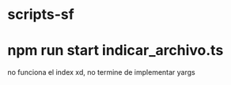 # scripts-sf

# npm run start indicar_archivo.ts

no funciona el index xd, no termine de implementar yargs